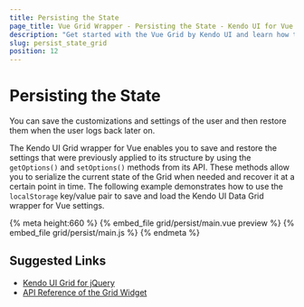 ```yaml
---
title: Persisting the State
page_title: Vue Grid Wrapper - Persisting the State - Kendo UI for Vue
description: "Get started with the Vue Grid by Kendo UI and learn how to persist its current state."
slug: persist_state_grid
position: 12
---
```


# Persisting the State

You can save the customizations and settings of the user and then restore them when the user logs back later on.

The Kendo UI Grid wrapper for Vue enables you to save and restore the settings that were previously applied to its structure by using the `getOptions()` and `setOptions()` methods from its API. These methods allow you to serialize the current state of the Grid when needed and recover it at a certain point in time. The following example demonstrates how to use the `localStorage` key/value pair to save and load the Kendo UI Data Grid wrapper for Vue settings.

{% meta height:660 %}
{% embed_file grid/persist/main.vue preview %}
{% embed_file grid/persist/main.js %}
{% endmeta %}

## Suggested Links

* [Kendo UI Grid for jQuery](https://docs.telerik.com/kendo-ui/controls/data-management/grid/overview)
* [API Reference of the Grid Widget](https://docs.telerik.com/kendo-ui/api/javascript/ui/grid)
